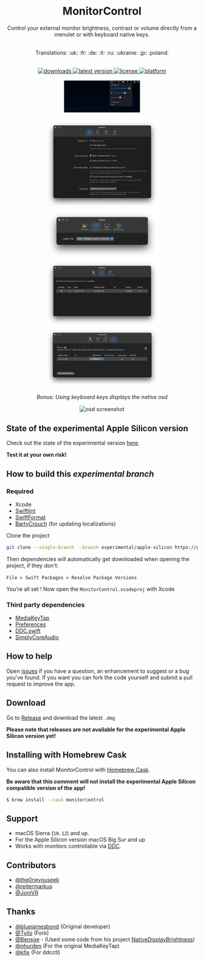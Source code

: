 <h1 align="center"> MonitorControl </h1>

<!-- subtext -->
<div align="center">
Control your external monitor brightness, contrast or volume directly from a menulet or with keyboard native keys.
</div>

<br/>

<!-- Language emoji -->
<div align="center">
    <p>Translations: :uk: :fr: :de: :it: :ru: :ukraine: :jp: :poland: </p>
</div>

<br/>

<!-- shields -->
<div align="center">
    <!-- downloads -->
    <a href="https://github.com/MonitorControl/MonitorControl/releases">
        <img src="https://img.shields.io/github/downloads/MonitorControl/MonitorControl/total.svg" alt="downloads"/>
    </a>
    <!-- version -->
    <a href="https://github.com/MonitorControl/MonitorControl/releases/latest">
        <img src="https://img.shields.io/github/release/MonitorControl/MonitorControl.svg" alt="latest version"/>
    </a>
    <!-- license -->
    <a href="https://github.com/MonitorControl/MonitorControl/blob/master/License.txt">
        <img src="https://img.shields.io/github/license/MonitorControl/MonitorControl.svg" alt="license"/>
    </a>
    <!-- platform -->
    <a href="https://github.com/MonitorControl/MonitorControl">
        <img src="https://img.shields.io/badge/platform-macOS-lightgrey.svg" alt="platform"/>
    </a>
</div>

<br/>

<div align="center">
    <img src="./.github/menulet.png" width="200" alt="menulet screenshot"/>
    <br/><br/>
    <img src="./.github/menugeneral.png" width="299" alt="general screenshot"/><img src="./.github/menukeys.png" width="299" alt="keys screenshot"/>
    <img src="./.github/menudisplay.png" width="299" alt="display screenshot"/>
    <img src="./.github/menuadvanced.png" width="299" alt="advanced screenshot"/>

<br/>

_Bonus: Using keyboard keys displays the native osd_

<img src="./.github/osd.jpg" width="500" align="center" alt="osd screenshot"/>
</div>

## State of the experimental Apple Silicon version

Check out the state of the experimental version [here](https://github.com/MonitorControl/MonitorControl/blob/experimental/apple-silicon/Apple%20Silicon.md).

**Test it at your own risk!**

## How to build this *experimental branch*

### Required

- Xcode
- [Swiftlint](https://github.com/realm/SwiftLint)
- [SwiftFormat](https://github.com/nicklockwood/SwiftFormat)
- [BartyCrouch](https://github.com/Flinesoft/BartyCrouch) (for updating localizations)

Clone the project

```sh
git clone --single-branch --branch experimental/apple-silicon https://github.com/MonitorControl/MonitorControl.git
```

Then dependencies will automatically get downloaded when opening the project, if they don't:

`File > Swift Packages > Resolve Package Versions`

You're all set ! Now open the `MonitorControl.xcodeproj` with Xcode

### Third party dependencies

- [MediaKeyTap](https://github.com/MonitorControl/MediaKeyTap)
- [Preferences](https://github.com/sindresorhus/Preferences)
- [DDC.swift](https://github.com/reitermarkus/DDC.swift)
- [SimplyCoreAudio](https://github.com/rnine/SimplyCoreAudio)

## How to help

Open [issues](https://github.com/MonitorControl/MonitorControl/issues) if you have a question, an enhancement to suggest or a bug you've found. If you want you can fork the code yourself and submit a pull request to improve the app.

## Download

Go to [Release](https://github.com/MonitorControl/MonitorControl/releases/latest) and download the latest `.dmg`

**Please note that releases are not available for the experimental Apple Silicon version yet!**

## Installing with Homebrew Cask

You can also install MonitorControl with [Homebrew Cask](https://github.com/Homebrew/homebrew-cask). 

**Be aware that this comment will not install the experimental Apple Silicon compatible version of the app!**

```bash
$ brew install --cask monitorcontrol
```

## Support

- macOS Sierra (`10.12`) and up.
- For the Apple Silicon version macOS Big Sur and up 
- Works with monitors controllable via [DDC](https://en.wikipedia.org/wiki/Display_Data_Channel).

## Contributors

- [@the0neyouseek](https://github.com/the0neyouseek)
- [@reitermarkus](https://github.com/reitermarkus)
- [@JoniVR](https://github.com/JoniVR)

## Thanks

- [@bluejamesbond](https://github.com/bluejamesbond/) (Original developer)
- [@Tyilo](https://github.com/Tyilo/) (Fork)
- [@Bensge](https://github.com/Bensge/) - (Used some code from his project [NativeDisplayBrightness](https://github.com/Bensge/NativeDisplayBrightness))
- [@nhurden](https://github.com/nhurden/) (For the original MediaKeyTap)
- [@kfix](https://github.com/kfix/ddcctl) (For ddcctl)
